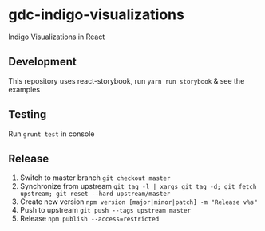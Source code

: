 # gdc-indigo-visualizations

Indigo Visualizations in React

## Development
This repository uses react-storybook, run `yarn run storybook` & see the examples

## Testing
Run `grunt test` in console

## Release

  1. Switch to master branch `git checkout master`
  2. Synchronize from upstream `git tag -l | xargs git tag -d; git fetch upstream; git reset --hard upstream/master`
  3. Create new version `npm version [major|minor|patch] -m "Release v%s"`
  4. Push to upstream `git push --tags upstream master`
  5. Release `npm publish --access=restricted`
